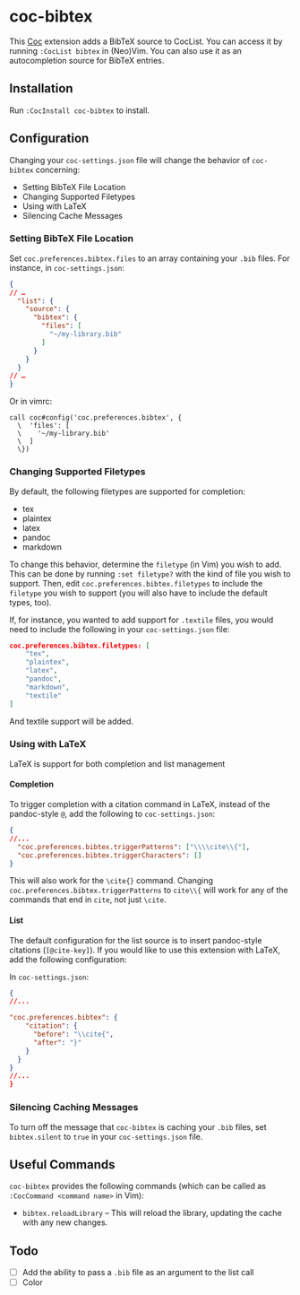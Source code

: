 # coc-bibtex

This [Coc](https://github.com/neoclide/coc.nvim) extension adds a BibTeX source to CocList. You can access it by running `:CocList bibtex` in (Neo)Vim. You can also use it as an autocompletion source for BibTeX entries.

## Installation

Run `:CocInstall coc-bibtex` to install.

## Configuration

Changing your `coc-settings.json` file will change the behavior of `coc-bibtex` concerning:

* Setting BibTeX File Location
* Changing Supported Filetypes
* Using with LaTeX
* Silencing Cache Messages

### Setting BibTeX File Location

Set `coc.preferences.bibtex.files` to an array containing your `.bib` files. For instance, in `coc-settings.json`:

~~~json
{
// …
  "list": {
    "source": {
      "bibtex": {
        "files": [
          "~/my-library.bib"
        ]
      }
    }
  }
// …
}
~~~

Or in vimrc:

~~~vim
call coc#config('coc.preferences.bibtex', {
  \  'files': [
  \    '~/my-library.bib'
  \  ]
  \})
~~~

### Changing Supported Filetypes

By default, the following filetypes are supported for completion:

* tex
* plaintex
* latex
* pandoc
* markdown

To change this behavior, determine the `filetype` (in Vim) you wish to add. This can be done by running `:set filetype?` with the kind of file you wish to support. Then, edit `coc.preferences.bibtex.filetypes` to include the `filetype` you wish to support (you will also have to include the default types, too).

If, for instance, you wanted to add support for `.textile` files, you would need to include the following in your `coc-settings.json` file:

~~~json
coc.preferences.bibtex.filetypes: [
	"tex",
	"plaintex",
	"latex",
	"pandoc",
	"markdown",
	"textile"
]
~~~

And textile support will be added.

### Using with LaTeX

LaTeX is support for both completion and list management

#### Completion

To trigger completion with a citation command in LaTeX, instead of the pandoc-style `@`, add the following to `coc-settings.json`:

~~~json
{
//...
  "coc.preferences.bibtex.triggerPatterns": ["\\\\cite\\{"],
  "coc.preferences.bibtex.triggerCharacters": []
}
~~~

This will also work for the `\cite{}` command. Changing `coc.preferences.bibtex.triggerPatterns` to `cite\\{` will work for any of the commands that end in `cite`, not just `\cite`.

#### List

The default configuration for the list source is to insert pandoc-style citations (`[@cite-key]`). If you would like to use this extension with LaTeX, add the following configuration:

In `coc-settings.json`:

~~~json
{
//...

"coc.preferences.bibtex": {
    "citation": {
      "before": "\\cite{",
      "after": "}"
    }
  }
}
//...
}
~~~

### Silencing Caching Messages

To turn off the message that `coc-bibtex` is caching your `.bib` files, set `bibtex.silent` to `true` in your `coc-settings.json` file.

## Useful Commands

`coc-bibtex` provides the following commands (which can be called as `:CocCommand <command name>` in Vim):

* `bibtex.reloadLibrary` – This will reload the library, updating the cache with any new changes.

## Todo

* [ ] Add the ability to pass a `.bib` file as an argument to the list call
* [ ] Color
